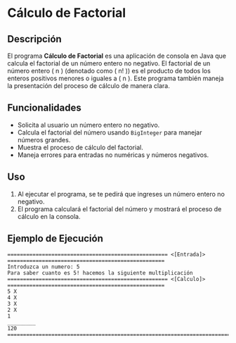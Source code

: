 # Cálculo de Factorial

## Descripción

El programa **Cálculo de Factorial** es una aplicación de consola en Java que calcula el factorial de un número entero no negativo. El factorial de un número entero \( n \) (denotado como \( n! \)) es el producto de todos los enteros positivos menores o iguales a \( n \). Este programa también maneja la presentación del proceso de cálculo de manera clara.

## Funcionalidades

- Solicita al usuario un número entero no negativo.
- Calcula el factorial del número usando `BigInteger` para manejar números grandes.
- Muestra el proceso de cálculo del factorial.
- Maneja errores para entradas no numéricas y números negativos.

## Uso

1. Al ejecutar el programa, se te pedirá que ingreses un número entero no negativo.
2. El programa calculará el factorial del número y mostrará el proceso de cálculo en la consola.

## Ejemplo de Ejecución

```plaintext
=================================================== <[Entrada]> ==================================================
Introduzca un numero: 5
Para saber cuanto es 5! hacemos la siguiente multiplicación
=================================================== <[Calculo]> ==================================================
5 X 
4 X 
3 X 
2 X 
1
_________
120
==================================================================================================================
